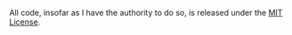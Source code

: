All code, insofar as I have the authority to do so, is released under the [MIT License](http://www.opensource.org/licenses/MIT). 